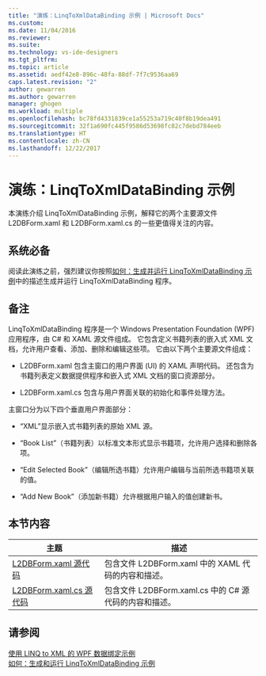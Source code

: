 ```yaml
---
title: "演练：LinqToXmlDataBinding 示例 | Microsoft Docs"
ms.custom: 
ms.date: 11/04/2016
ms.reviewer: 
ms.suite: 
ms.technology: vs-ide-designers
ms.tgt_pltfrm: 
ms.topic: article
ms.assetid: aedf42e8-896c-48fa-88df-7f7c9536aa69
caps.latest.revision: "2"
author: gewarren
ms.author: gewarren
manager: ghogen
ms.workload: multiple
ms.openlocfilehash: bc78fd4331839ce1a55253a719c40f8b19dea491
ms.sourcegitcommit: 32f1a690fc445f9586d53698fc82c7debd784eeb
ms.translationtype: HT
ms.contentlocale: zh-CN
ms.lasthandoff: 12/22/2017
---
```

# <a name="walkthrough-linqtoxmldatabinding-example"></a>演练：LinqToXmlDataBinding 示例
本演练介绍 LinqToXmlDataBinding 示例，解释它的两个主要源文件 L2DBForm.xaml 和 L2DBForm.xaml.cs 的一些更值得关注的内容。  
  
## <a name="prerequisites"></a>系统必备  
 阅读此演练之前，强烈建议你按照[如何：生成并运行 LinqToXmlDataBinding 示例](../designers/how-to-build-and-run-the-linqtoxmldatabinding-example.md)中的描述生成并运行 LinqToXmlDataBinding 程序。  
  
## <a name="remarks"></a>备注  
 LinqToXmlDataBinding 程序是一个 Windows Presentation Foundation (WPF) 应用程序，由 C# 和 XAML 源文件组成。 它包含定义书籍列表的嵌入式 XML 文档，允许用户查看、添加、删除和编辑这些项。 它由以下两个主要源文件组成：  
  
-   L2DBForm.xaml 包含主窗口的用户界面 (UI) 的 XAML 声明代码。 还包含为书籍列表定义数据提供程序和嵌入式 XML 文档的窗口资源部分。  
  
-   L2DBForm.xaml.cs 包含与用户界面关联的初始化和事件处理方法。  
  
 主窗口分为以下四个垂直用户界面部分：  
  
-   “XML”显示嵌入式书籍列表的原始 XML 源。  
  
-   “Book List”（书籍列表）以标准文本形式显示书籍项，允许用户选择和删除各项。  
  
-   “Edit Selected Book”（编辑所选书籍）允许用户编辑与当前所选书籍项关联的值。  
  
-   “Add New Book”（添加新书籍）允许根据用户输入的值创建新书。  
  
## <a name="in-this-section"></a>本节内容  
  
|主题|描述|  
|-----------|-----------------|  
|[L2DBForm.xaml 源代码](../designers/l2dbform-xaml-source-code.md)|包含文件 L2DBForm.xaml 中的 XAML 代码的内容和描述。|  
|[L2DBForm.xaml.cs 源代码](../designers/l2dbform-xaml-cs-source-code.md)|包含文件 L2DBForm.xaml.cs 中的 C# 源代码的内容和描述。|  
  
## <a name="see-also"></a>请参阅  
 [使用 LINQ to XML 的 WPF 数据绑定示例](../designers/wpf-data-binding-using-linq-to-xml-example.md)   
 [如何：生成和运行 LinqToXmlDataBinding 示例](../designers/how-to-build-and-run-the-linqtoxmldatabinding-example.md)